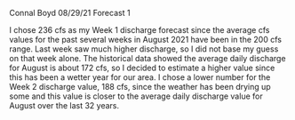 Connal Boyd 08/29/21 Forecast 1

I chose 236 cfs as my Week 1 discharge forecast since the average cfs values
for the past several weeks in August 2021 have been in the 200 cfs range. Last
week saw much higher discharge, so I did not base my guess on that week alone.
The historical data showed the average daily discharge for August is about 172
cfs, so I decided to estimate a higher value since this has been a wetter year
for our area. I chose a lower number for the Week 2 discharge value, 188 cfs,
since the weather has been drying up some and this value is closer to the
average daily discharge value for August over the last 32 years.
